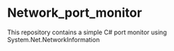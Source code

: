 # Network_port_monitor
This repository contains a simple C# port monitor using System.Net.NetworkInformation
